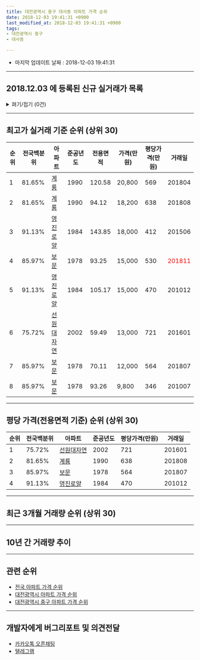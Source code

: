 ```yaml
---
title: 대전광역시 중구 대사동 아파트 가격 순위
date: 2018-12-03 19:41:31 +0900
last_modified_at: 2018-12-03 19:41:31 +0900
tags:
- 대전광역시 중구
- 대사동

---
```


* 마지막 업데이트 날짜 : 2018-12-03 19:41:31

---

## 2018.12.03 에 등록된 신규 실거래가 목록

<details>
<summary>펴기/접기 (0건)</summary>
<div markdown="1">

|아파트|전국백분위|준공년도|전용면적|가격(만원)|평당가격(만원)|거래일|
|---|---|---|---|---|---|---|
|없음|||||||


</div>
</details>

---

## 최고가 실거래 기준 순위 (상위 30)


|순위|전국백분위|아파트|준공년도|전용면적|가격(만원)|평당가격(만원)|거래일|
|---|---|---|---|---|---|---|---|
|1|81.65%|[계룡](https://search.naver.com/search.naver?query=%EB%8C%80%EC%A0%84%EA%B4%91%EC%97%AD%EC%8B%9C+%EC%A4%91%EA%B5%AC+%EB%8C%80%EC%82%AC%EB%8F%99+%EA%B3%84%EB%A3%A1)|1990|120.58|20,800|569|201804|
|2|81.65%|[계룡](https://search.naver.com/search.naver?query=%EB%8C%80%EC%A0%84%EA%B4%91%EC%97%AD%EC%8B%9C+%EC%A4%91%EA%B5%AC+%EB%8C%80%EC%82%AC%EB%8F%99+%EA%B3%84%EB%A3%A1)|1990|94.12|18,200|638|201808|
|3|91.13%|[영진로얄](https://search.naver.com/search.naver?query=%EB%8C%80%EC%A0%84%EA%B4%91%EC%97%AD%EC%8B%9C+%EC%A4%91%EA%B5%AC+%EB%8C%80%EC%82%AC%EB%8F%99+%EC%98%81%EC%A7%84%EB%A1%9C%EC%96%84)|1984|143.85|18,000|412|201506|
|4|85.97%|[보문](https://search.naver.com/search.naver?query=%EB%8C%80%EC%A0%84%EA%B4%91%EC%97%AD%EC%8B%9C+%EC%A4%91%EA%B5%AC+%EB%8C%80%EC%82%AC%EB%8F%99+%EB%B3%B4%EB%AC%B8)|1978|93.25|15,000|530|<span style="color:red">201811</span>|
|5|91.13%|[영진로얄](https://search.naver.com/search.naver?query=%EB%8C%80%EC%A0%84%EA%B4%91%EC%97%AD%EC%8B%9C+%EC%A4%91%EA%B5%AC+%EB%8C%80%EC%82%AC%EB%8F%99+%EC%98%81%EC%A7%84%EB%A1%9C%EC%96%84)|1984|105.17|15,000|470|201012|
|6|75.72%|[선원대자연](https://search.naver.com/search.naver?query=%EB%8C%80%EC%A0%84%EA%B4%91%EC%97%AD%EC%8B%9C+%EC%A4%91%EA%B5%AC+%EB%8C%80%EC%82%AC%EB%8F%99+%EC%84%A0%EC%9B%90%EB%8C%80%EC%9E%90%EC%97%B0)|2002|59.49|13,000|721|201601|
|7|85.97%|[보문](https://search.naver.com/search.naver?query=%EB%8C%80%EC%A0%84%EA%B4%91%EC%97%AD%EC%8B%9C+%EC%A4%91%EA%B5%AC+%EB%8C%80%EC%82%AC%EB%8F%99+%EB%B3%B4%EB%AC%B8)|1978|70.11|12,000|564|201807|
|8|85.97%|[보문](https://search.naver.com/search.naver?query=%EB%8C%80%EC%A0%84%EA%B4%91%EC%97%AD%EC%8B%9C+%EC%A4%91%EA%B5%AC+%EB%8C%80%EC%82%AC%EB%8F%99+%EB%B3%B4%EB%AC%B8)|1978|93.26|9,800|346|201007|


---

## 평당 가격(전용면적 기준) 순위 (상위 30)


|순위|전국백분위|아파트|준공년도|평당가격(만원)|거래일|
|---|---|---|---|---|---|
|1|75.72%|[선원대자연](https://search.naver.com/search.naver?query=%EB%8C%80%EC%A0%84%EA%B4%91%EC%97%AD%EC%8B%9C+%EC%A4%91%EA%B5%AC+%EB%8C%80%EC%82%AC%EB%8F%99+%EC%84%A0%EC%9B%90%EB%8C%80%EC%9E%90%EC%97%B0)|2002|721|201601|
|2|81.65%|[계룡](https://search.naver.com/search.naver?query=%EB%8C%80%EC%A0%84%EA%B4%91%EC%97%AD%EC%8B%9C+%EC%A4%91%EA%B5%AC+%EB%8C%80%EC%82%AC%EB%8F%99+%EA%B3%84%EB%A3%A1)|1990|638|201808|
|3|85.97%|[보문](https://search.naver.com/search.naver?query=%EB%8C%80%EC%A0%84%EA%B4%91%EC%97%AD%EC%8B%9C+%EC%A4%91%EA%B5%AC+%EB%8C%80%EC%82%AC%EB%8F%99+%EB%B3%B4%EB%AC%B8)|1978|564|201807|
|4|91.13%|[영진로얄](https://search.naver.com/search.naver?query=%EB%8C%80%EC%A0%84%EA%B4%91%EC%97%AD%EC%8B%9C+%EC%A4%91%EA%B5%AC+%EB%8C%80%EC%82%AC%EB%8F%99+%EC%98%81%EC%A7%84%EB%A1%9C%EC%96%84)|1984|470|201012|


---

## 최근 3개월 거래량 순위 (상위 30)


<div style="width:100%;">
    <canvas id="deal_count_ranking" height="250"></canvas>
</div>


<script>
new Chart(document.getElementById("deal_count_ranking"), {
    type: 'horizontalBar',
    data: {
        labels: ['선원대자연', '보문'],
        datasets: [{
            label: '실거래 수',
            data: [2, 1],
            borderColor: "rgba(255, 0, 128, 1)",
            backgroundColor: "rgba(255, 0, 128, 0.5)",
            fill: false,
        }]
    },
    options: {
        responsive: true,
        title: {
            display: true,
            text: '최근 3개월 거래량 순위'
        },
        tooltips: {
            mode: 'index',
            intersect: false,
            callbacks: {
                title: function(tooltipItems, data) {
                    return "실거래 수:";
                },
                label: function(tooltipItem, data) {
                    return data.labels[tooltipItem.index] + ": " + tooltipItem.xLabel;
                }
            }
        },
        hover: {
            mode: 'nearest',
            intersect: true
        },
        scales: {
            xAxes: [{
                display: true,
                scaleLabel: {
                    display: true,
                    labelString: '실거래 수'
                },
                ticks: {
                    suggestedMin: 0,
                }
            }],
            yAxes: [{
                display: true,
                ticks: {
                    autoSkip: false,
                    callback: function(value, index, values) {
                        if (value.length > 15)
                            return value.substr(0, 13) + "...";
                        else
                            return value;
                    }
                },
                scaleLabel: {
                    display: false,
                }
            }]
        }
    }
});

</script>


---

## 10년 간 거래량 추이


<div style="width:100%;">
    <canvas id="deal_progress" height="250"></canvas>
</div>

<script>
new Chart(document.getElementById("deal_progress"), {
    type: 'line',
    data: {
        labels: ['200812','200901','200902','200903','200904','200905','200906','200907','200908','200909','200910','200911','200912','201001','201002','201003','201004','201005','201006','201007','201008','201009','201010','201011','201012','201101','201102','201103','201104','201105','201106','201107','201108','201109','201110','201111','201112','201201','201202','201203','201204','201205','201206','201207','201208','201209','201210','201211','201212','201301','201302','201303','201304','201305','201306','201307','201308','201309','201310','201311','201312','201401','201402','201403','201404','201405','201406','201407','201408','201409','201410','201411','201412','201501','201502','201503','201504','201505','201506','201507','201508','201509','201510','201511','201512','201601','201602','201603','201604','201605','201606','201607','201608','201609','201610','201611','201612','201701','201702','201703','201704','201705','201706','201707','201708','201709','201710','201711','201712','201801','201802','201803','201804','201805','201806','201807','201808','201809','201810','201811','201812'],
        datasets: [{
            label: '실거래 수',
            pointRadius: 1,
            data: [1, 2, 1, 2, 3, 6, 2, 7, 5, 6, 10, 10, 8, 6, 8, 7, 4, 8, 2, 3, 6, 1, 1, 7, 8, 4, 4, 2, 7, 4, 1, 3, 3, 2, 3, 1, 1, 2, 3, 4, 2, 2, 4, 0, 3, 3, 1, 1, 1, 1, 4, 4, 5, 5, 3, 1, 3, 2, 4, 1, 1, 2, 4, 2, 3, 2, 1, 6, 4, 2, 2, 2, 1, 1, 1, 4, 5, 1, 4, 2, 2, 2, 2, 2, 2, 4, 2, 5, 4, 0, 3, 1, 4, 4, 2, 3, 3, 0, 4, 8, 4, 1, 3, 1, 2, 3, 2, 1, 3, 3, 7, 2, 2, 1, 1, 3, 1, 4, 1, 2, 0],
            borderColor: "rgba(255, 201, 14, 1)",
            backgroundColor: "rgba(255, 201, 14, 0.5)",
            fill: true,
        }]
    },
    options: {
        responsive: true,
        title: {
            display: true,
            text: '10년간 거래량 추이'
        },
        tooltips: {
            mode: 'index',
            intersect: false,
        },
        hover: {
            mode: 'nearest',
            intersect: true
        },
        scales: {
            xAxes: [{
                display: true,
                scaleLabel: {
                    display: true,
                    labelString: '년/월'
                }
            }],
            yAxes: [{
                display: true,
                ticks: {
                    suggestedMin: 0,
                },
                scaleLabel: {
                    display: true,
                    labelString: '실거래 수'
                }
            }]
        }
    }
});

</script>


---

## 관련 순위

- [전국 아파트 가격 순위](https://inasie.github.io/apt-ranking/전국)
- [대전광역시 아파트 가격 순위](https://inasie.github.io/apt-ranking/대전광역시)
- [대전광역시 중구 아파트 가격 순위](https://inasie.github.io/apt-ranking/대전광역시-중구)


---

## 개발자에게 버그리포트 및 의견전달

- [카카오톡 오픈채팅](https://open.kakao.com/o/gLJUAP4)
- [텔레그램](https://t.me/inasie)

